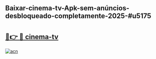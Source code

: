 ## Baixar-cinema-tv-Apk-sem-anúncios-desbloqueado-completamente-2025-#u5175

# <h2><a href="https://ainizakaria.my?title=cinema-tv&ref=22M">🔗👉 🔴 cinema-tv</a></h2>

[![acn](https://github.com/user-attachments/assets/0f9c940e-d8b0-45ae-aac7-cd30a18b3e1c)](https://ainizakaria.my?title=cinema-tv&ref=22M)

